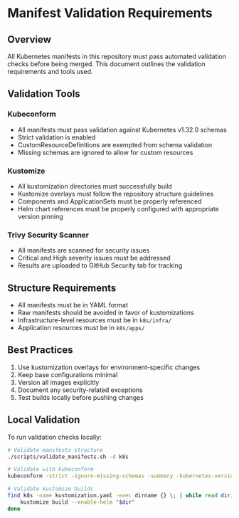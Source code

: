 # Manifest Validation Requirements

## Overview

All Kubernetes manifests in this repository must pass automated validation checks before being merged. This document
outlines the validation requirements and tools used.

## Validation Tools

### Kubeconform

- All manifests must pass validation against Kubernetes v1.32.0 schemas
- Strict validation is enabled
- CustomResourceDefinitions are exempted from schema validation
- Missing schemas are ignored to allow for custom resources

### Kustomize

- All kustomization directories must successfully build
- Kustomize overlays must follow the repository structure guidelines
- Components and ApplicationSets must be properly referenced
- Helm chart references must be properly configured with appropriate version pinning

### Trivy Security Scanner

- All manifests are scanned for security issues
- Critical and High severity issues must be addressed
- Results are uploaded to GitHub Security tab for tracking

## Structure Requirements

- All manifests must be in YAML format
- Raw manifests should be avoided in favor of kustomizations
- Infrastructure-level resources must be in `k8s/infra/`
- Application resources must be in `k8s/apps/`

## Best Practices

1. Use kustomization overlays for environment-specific changes
2. Keep base configurations minimal
3. Version all images explicitly
4. Document any security-related exceptions
5. Test builds locally before pushing changes

## Local Validation

To run validation checks locally:

```bash
# Validate manifests structure
./scripts/validate_manifests.sh -d k8s

# Validate with kubeconform
kubeconform -strict -ignore-missing-schemas -summary -kubernetes-version=1.32.0 -skip CustomResourceDefinition k8s/**/*.yaml

# Validate kustomize builds
find k8s -name kustomization.yaml -exec dirname {} \; | while read dir; do
    kustomize build --enable-helm "$dir"
done
```
